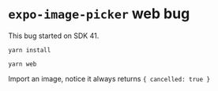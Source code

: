 # `expo-image-picker` web bug

This bug started on SDK 41.

`yarn install`

`yarn web`

Import an image, notice it always returns `{ cancelled: true }`
